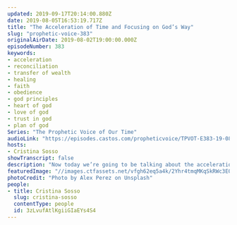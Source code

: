 ```yaml
---
updated: 2019-09-17T20:14:00.880Z
date: 2019-08-05T16:53:19.717Z
title: "The Acceleration of Time and Focusing on God’s Way"
slug: "prophetic-voice-383"
originalAirDate: 2019-08-02T19:00:00.000Z
episodeNumber: 383
keywords:
- acceleration
- reconciliation
- transfer of wealth
- healing
- faith
- obedience
- god principles
- heart of god
- love of god
- trust in god
- plan of god
Series: "The Prophetic Voice of Our Time"
audioLink: "https://episodes.castos.com/propheticvoice/TPVOT-E383-19-08-03-04-The-Acceleration-of-Time-and-Focussing-on-God-s-Way.mp3"
hosts:
- Cristina Sosso
showTranscript: false
description: "Now today we’re going to be talking about the acceleration of time as well as the importance of focusing on God’s way over our way… God has a plan for our life and has a plan for us moving forward, so we need focus and grab hold of that plan without letting any of our ways and understandings get in the way. Because when it comes to God’s way, there’s no other way that even compares to how amazing..."
featuredImage: "//images.ctfassets.net/vfgh62eq5a4k/2Yhr4tmqMKqSkRWc3E0LUX/c5012924cb7f1166ddfea6915ed89fde/alex-perez-AIfbUyzhKz0-unsplash.jpg"
photoCredit: "Photo by Alex Perez on Unsplash"
people:
- title: Cristina Sosso
  slug: cristina-sosso
  contentType: people
  id: 3zLvufAtlKgiiGIaEYs4S4
---
```

